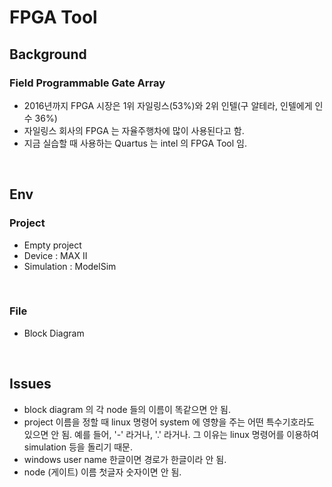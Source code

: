 # FPGA Tool



## Background

### Field Programmable Gate Array
- 2016년까지 FPGA 시장은 1위 자일링스(53%)와 2위 인텔(구 알테라, 인텔에게 인수 36%)
- 자일링스 회사의 FPGA 는 자율주행차에 많이 사용된다고 함.
- 지금 실습할 때 사용하는 Quartus 는 intel 의 FPGA Tool 임.

<br>

## Env

### Project
- Empty project
- Device : MAX II
- Simulation : ModelSim

<br>

### File
- Block Diagram

<br>

## Issues

- block diagram 의 각 node 들의 이름이 똑같으면 안 됨.
- project 이름을 정할 때 linux 명령어 system 에 영향을 주는 어떤 특수기호라도 있으면 안 됨. 예를 들어, '-' 라거나, '.' 라거나. 그 이유는 linux 명령어를 이용하여 simulation 등을 돌리기 때문.
- windows user name 한글이면 경로가 한글이라 안 됨.
- node (게이트) 이름 첫글자 숫자이면 안 됨.
